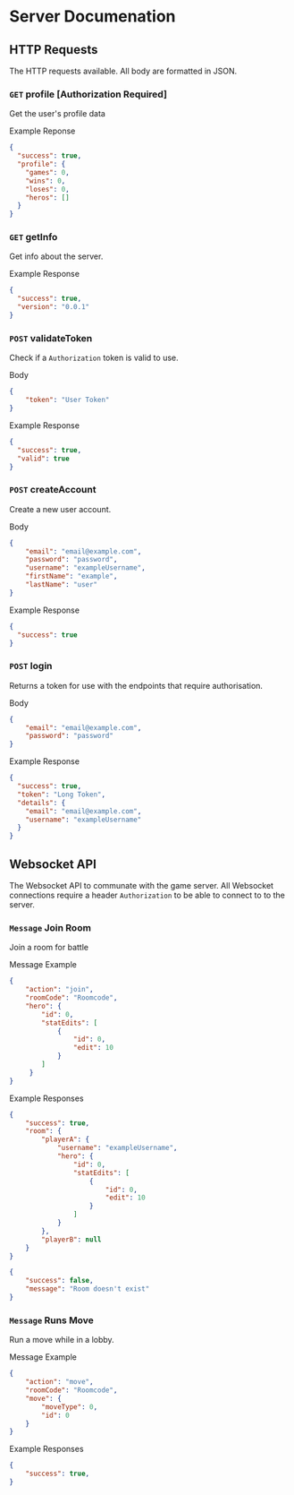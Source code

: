 # Server Documenation

## HTTP Requests
The HTTP requests available. All body are formatted in JSON.

### `GET` profile [Authorization Required]
Get the user's profile data

Example Reponse
```json
{
  "success": true,
  "profile": {
    "games": 0,
    "wins": 0,
    "loses": 0,
    "heros": []
  }
}
```

### `GET` getInfo
Get info about the server.

Example Response
```json
{
  "success": true,
  "version": "0.0.1"
}
```

### `POST` validateToken
Check if a `Authorization` token is valid to use.

Body
```json
{
	"token": "User Token"
}
```

Example Response
```json
{
  "success": true,
  "valid": true
}
```

### `POST` createAccount
Create a new user account.

Body
```json
{
	"email": "email@example.com",
	"password": "password",
	"username": "exampleUsername",
	"firstName": "example",
	"lastName": "user"
}
```

Example Response
```json
{
  "success": true
}
```

### `POST` login
Returns a token for use with the endpoints that require authorisation.

Body
```json
{
	"email": "email@example.com",
	"password": "password"
}
```

Example Response
```json
{
  "success": true,
  "token": "Long Token",
  "details": {
    "email": "email@example.com",
    "username": "exampleUsername"
  }
}
```

## Websocket API

The Websocket API to communate with the game server. All Websocket connections require a header `Authorization` to be able to connect to to the server.

### `Message` Join Room
Join a room for battle

Message Example
```json
{
    "action": "join",
    "roomCode": "Roomcode",
    "hero": {
        "id": 0,
        "statEdits": [
            {
                "id": 0,
                "edit": 10
            }
        ]
     }
}
```

Example Responses
```json
{
    "success": true,
    "room": {
        "playerA": {
            "username": "exampleUsername",
            "hero": {
                "id": 0,
                "statEdits": [
                    {
                        "id": 0,
                        "edit": 10
                    }
                ]
            }
        },
        "playerB": null
    }
}
```

```json
{
    "success": false,
    "message": "Room doesn't exist"
}
```

### `Message` Runs Move
Run a move while in a lobby.

Message Example
```json
{
    "action": "move",
    "roomCode": "Roomcode",
    "move": {
        "moveType": 0,
        "id": 0
    }
}
```

Example Responses
```json
{
    "success": true,
}
```

